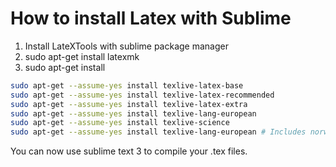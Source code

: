 # How to install Latex with Sublime
1) Install LateXTools with sublime package manager
2) sudo apt-get install latexmk
3) sudo apt-get install
```bash
sudo apt-get --assume-yes install texlive-latex-base
sudo apt-get --assume-yes install texlive-latex-recommended
sudo apt-get --assume-yes install texlive-latex-extra
sudo apt-get --assume-yes install texlive-lang-european
sudo apt-get --assume-yes install texlive-science
sudo apt-get --assume-yes install texlive-lang-european # Includes norwegian
```
You can now use sublime text 3 to compile your .tex files.
